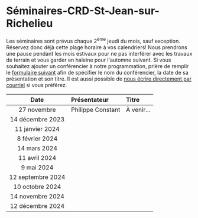 # Séminaires-CRD-St-Jean-sur-Richelieu

Les séminaires sont prévus chaque 2<sup>ème</sup> jeudi du mois, sauf exception. Réservez donc déjà cette plage horaire à vos calendriers! Nous prendrons une pause pendant les mois estivaux pour ne pas interférer avec les travaux de terrain et vous garder en haleine pour l'automne suivant. Si vous souhaitez ajouter un conférencier à notre programmation, prière de remplir le [formulaire suivant](https://docs.google.com/forms/d/e/1FAIpQLSeqcAo7Gun8f6kDhpVCBFhydofFJVbqW2BN4tsskIDaBEQheA/viewform?usp=pp_url) afin de spécifier le nom du conférencier, la date de sa présentation et son titre. Il est aussi possible de [nous écrire directement par courriel](mailto:pierre-luc.chagnon@agr.gc.ca) si vous préférez. 

Date|Présentateur|Titre
:----:|:-------|:-------------------------|
27 novembre|Philippe Constant|À venir...
14 décembre 2023||
11 janvier 2024||
8 février 2024||
14 mars 2024||
11 avril 2024||
9 mai 2024||
12 septembre 2024||
10 octobre 2024||
14 novembre 2024||
12 décembre 2024||
